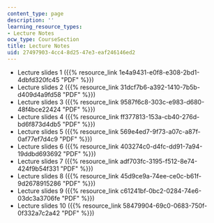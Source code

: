 ```yaml
---
content_type: page
description: ''
learning_resource_types:
- Lecture Notes
ocw_type: CourseSection
title: Lecture Notes
uid: 27497903-4cc4-8d25-47e3-eaf246146ed2
---
```


*   Lecture slides 1 ({{% resource_link 1e4a9431-e0f8-e308-2bd1-4dbfd320fc45 "PDF" %}})
*   Lecture slides 2 ({{% resource_link 31dcf7b6-a392-1410-7b5b-d409d4a9fd58 "PDF" %}})
*   Lecture slides 3 ({{% resource_link 9587f6c8-303c-e983-d680-48f4bce22424 "PDF" %}})
*   Lecture slides 4 ({{% resource_link ff377813-153a-cb40-276d-bd6f873d4db5 "PDF" %}})
*   Lecture slides 5 ({{% resource_link 569e4ed7-9f73-a07c-a87f-0af77ef7d4c9 "PDF" %}})
*   Lecture slides 6 ({{% resource_link 403274c0-d4fc-dd91-7a94-19ddbd693692 "PDF" %}})
*   Lecture slides 7 ({{% resource_link adf703fc-3195-f512-8e74-424f9b54f331 "PDF" %}})
*   Lecture slides 8 ({{% resource_link 45d9ce9a-74ee-ce0c-b61f-9d2678915286 "PDF" %}})
*   Lecture slides 9 ({{% resource_link c61241bf-0bc2-0284-74e6-03dc3a3706fe "PDF" %}})
*   Lecture slides 10 ({{% resource_link 58479904-69c0-0683-750f-0f332a7c2a42 "PDF" %}})